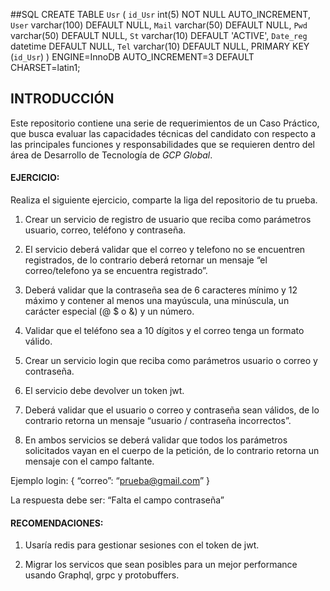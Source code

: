 ##SQL
CREATE TABLE `Usr` (
  `id_Usr` int(5) NOT NULL AUTO_INCREMENT,
  `User` varchar(100) DEFAULT NULL,
  `Mail` varchar(50) DEFAULT NULL,
  `Pwd` varchar(50) DEFAULT NULL,
  `St` varchar(10) DEFAULT 'ACTIVE',
  `Date_reg` datetime DEFAULT NULL,
  `Tel` varchar(10) DEFAULT NULL,
  PRIMARY KEY (`id_Usr`)
) ENGINE=InnoDB AUTO_INCREMENT=3 DEFAULT CHARSET=latin1;

## INTRODUCCIÓN
Este repositorio contiene una serie de requerimientos de un Caso Práctico, que busca evaluar las capacidades técnicas del candidato con respecto a las principales funciones y responsabilidades que se requieren dentro del área de Desarrollo de Tecnología de _GCP Global_.

#### EJERCICIO:
Realiza el siguiente ejercicio, comparte la liga del repositorio de tu prueba. 

1. Crear un servicio de registro de usuario que reciba como parámetros usuario, correo, teléfono y contraseña.

2. El servicio deberá validar que el correo y telefono no se encuentren registrados, de lo contrario deberá retornar un mensaje “el correo/telefono ya se encuentra registrado”.

3. Deberá validar que la contraseña sea de 6 caracteres mínimo y 12 máximo y contener al menos una mayúscula, una minúscula, un carácter especial (@ $ o &) y un número.

4. Validar que el teléfono sea a 10 dígitos y el correo tenga un formato válido.

5. Crear un servicio login que reciba como parámetros usuario o correo y contraseña.
6. El servicio debe devolver un token jwt.

7. Deberá validar que el usuario o correo y contraseña sean válidos, de lo contrario retorna un mensaje “usuario / contraseña incorrectos”.

8. En ambos servicios se deberá validar que todos los parámetros solicitados vayan en el cuerpo de la petición, de lo contrario retorna un mensaje con el campo faltante.

Ejemplo login:
{
“correo”: “prueba@gmail.com”
}

La respuesta debe ser:
“Falta el campo contraseña”

#### RECOMENDACIONES:
1. Usaría redis para gestionar sesiones con el token de jwt.

2. Migrar los servicos que sean posibles para un mejor performance usando Graphql, grpc y protobuffers.
 